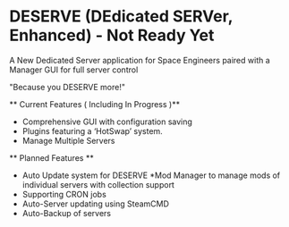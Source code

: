 DESERVE (DEdicated SERVer, Enhanced) - Not Ready Yet
=====

A New Dedicated Server application for Space Engineers paired with a Manager GUI for full server control

"Because you DESERVE more!"

** Current Features ( Including In Progress )**

* Comprehensive GUI with configuration saving 
* Plugins featuring a ‘HotSwap’ system.
* Manage Multiple Servers 


** Planned Features **

* Auto Update system for DESERVE 
*Mod Manager to manage mods of individual servers with collection support
* Supporting CRON jobs
 * Auto-Server updating using SteamCMD
 * Auto-Backup of servers
 


